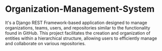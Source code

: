 # Organization-Management-System
It's a Django REST Framework-based application designed to manage organizations, teams, users, and repositories similar to the functionality found in GitHub. This project facilitates the creation and organization of entities within a hierarchical structure, allowing users to efficiently manage and collaborate on various repositories.
